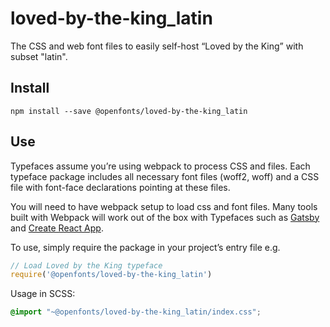 
# loved-by-the-king_latin

The CSS and web font files to easily self-host “Loved by the King” with subset "latin".

## Install

`npm install --save @openfonts/loved-by-the-king_latin`

## Use

Typefaces assume you’re using webpack to process CSS and files. Each typeface
package includes all necessary font files (woff2, woff) and a CSS file with
font-face declarations pointing at these files.

You will need to have webpack setup to load css and font files. Many tools built
with Webpack will work out of the box with Typefaces such as [Gatsby](https://github.com/gatsbyjs/gatsby)
and [Create React App](https://github.com/facebookincubator/create-react-app).

To use, simply require the package in your project’s entry file e.g.

```javascript
// Load Loved by the King typeface
require('@openfonts/loved-by-the-king_latin')
```

Usage in SCSS:
```scss
@import "~@openfonts/loved-by-the-king_latin/index.css";
```
